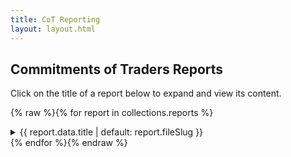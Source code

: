 ```yaml
---
title: CoT Reporting
layout: layout.html
---
```


## Commitments of Traders Reports

Click on the title of a report below to expand and view its content.

{% raw %}{% for report in collections.reports %}
<details class="report-accordion">
  <summary>{{ report.data.title | default: report.fileSlug }}</summary>
  <div class="report-content">
    {{ report.templateContent | safe }}
  </div>
</details>
{% endfor %}{% endraw %}